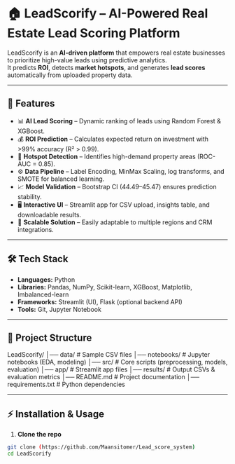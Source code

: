 # 🏠 LeadScorify – AI-Powered Real Estate Lead Scoring Platform  

LeadScorify is an **AI-driven platform** that empowers real estate businesses to prioritize high-value leads using predictive analytics.  
It predicts **ROI**, detects **market hotspots**, and generates **lead scores** automatically from uploaded property data.  

---

## 🚀 Features
- 📊 **AI Lead Scoring** – Dynamic ranking of leads using Random Forest & XGBoost.  
- 💰 **ROI Prediction** – Calculates expected return on investment with >99% accuracy (R² > 0.99).  
- 📍 **Hotspot Detection** – Identifies high-demand property areas (ROC-AUC = 0.85).  
- ⚙️ **Data Pipeline** – Label Encoding, MinMax Scaling, log transforms, and SMOTE for balanced learning.  
- 📈 **Model Validation** – Bootstrap CI (44.49–45.47) ensures prediction stability.  
- 🖥 **Interactive UI** – Streamlit app for CSV upload, insights table, and downloadable results.  
- 🔄 **Scalable Solution** – Easily adaptable to multiple regions and CRM integrations.  

---

## 🛠 Tech Stack
- **Languages:** Python  
- **Libraries:** Pandas, NumPy, Scikit-learn, XGBoost, Matplotlib, Imbalanced-learn  
- **Frameworks:** Streamlit (UI), Flask (optional backend API)  
- **Tools:** Git, Jupyter Notebook  

---

## 📂 Project Structure
LeadScorify/
│── data/ # Sample CSV files
│── notebooks/ # Jupyter notebooks (EDA, modeling)
│── src/ # Core scripts (preprocessing, models, evaluation)
│── app/ # Streamlit app files
│── results/ # Output CSVs & evaluation metrics
│── README.md # Project documentation
│── requirements.txt # Python dependencies


---

## ⚡ Installation & Usage
1. **Clone the repo**  
```bash
git clone (https://github.com/Maansitomer/Lead_score_system)
cd LeadScorify
